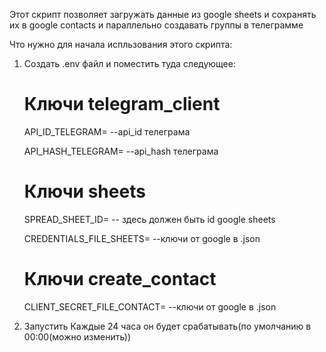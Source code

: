 Этот скрипт позволяет загружать данные из google sheets и сохранять их в
google contacts и параллельно создавать группы в телеграмме

Что нужно для начала испльзования этого скрипта:
1) Создать .env файл и поместить туда следующее:
    # Ключи telegram_client
    API_ID_TELEGRAM=  --api_id телеграма
    
    API_HASH_TELEGRAM=  --api_hash телеграма

    # Ключи sheets
    SPREAD_SHEET_ID=  -- здесь должен быть id google sheets
    
    CREDENTIALS_FILE_SHEETS=  --ключи от google в .json

    # Ключи create_contact
    CLIENT_SECRET_FILE_CONTACT=  --ключи от google в .json
2) Запустить
Каждые 24 часа он будет срабатывать(по умолчанию в 00:00(можно изменить))
